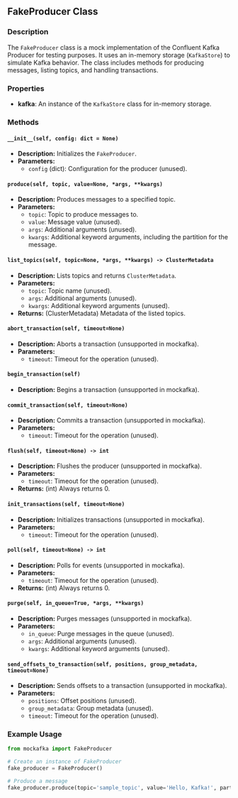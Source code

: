## FakeProducer Class

### Description
The `FakeProducer` class is a mock implementation of the Confluent Kafka Producer for testing purposes. It uses an in-memory storage (`KafkaStore`) to simulate Kafka behavior. The class includes methods for producing messages, listing topics, and handling transactions.

### Properties
- **kafka**: An instance of the `KafkaStore` class for in-memory storage.

### Methods

#### `__init__(self, config: dict = None)`
- **Description:** Initializes the `FakeProducer`.
- **Parameters:**
  - `config` (dict): Configuration for the producer (unused).

#### `produce(self, topic, value=None, *args, **kwargs)`
- **Description:** Produces messages to a specified topic.
- **Parameters:**
  - `topic`: Topic to produce messages to.
  - `value`: Message value (unused).
  - `args`: Additional arguments (unused).
  - `kwargs`: Additional keyword arguments, including the partition for the message.

#### `list_topics(self, topic=None, *args, **kwargs) -> ClusterMetadata`
- **Description:** Lists topics and returns `ClusterMetadata`.
- **Parameters:**
  - `topic`: Topic name (unused).
  - `args`: Additional arguments (unused).
  - `kwargs`: Additional keyword arguments (unused).
- **Returns:** (ClusterMetadata) Metadata of the listed topics.

#### `abort_transaction(self, timeout=None)`
- **Description:** Aborts a transaction (unsupported in mockafka).
- **Parameters:**
  - `timeout`: Timeout for the operation (unused).

#### `begin_transaction(self)`
- **Description:** Begins a transaction (unsupported in mockafka).

#### `commit_transaction(self, timeout=None)`
- **Description:** Commits a transaction (unsupported in mockafka).
- **Parameters:**
  - `timeout`: Timeout for the operation (unused).

#### `flush(self, timeout=None) -> int`
- **Description:** Flushes the producer (unsupported in mockafka).
- **Parameters:**
  - `timeout`: Timeout for the operation (unused).
- **Returns:** (int) Always returns 0.

#### `init_transactions(self, timeout=None)`
- **Description:** Initializes transactions (unsupported in mockafka).
- **Parameters:**
  - `timeout`: Timeout for the operation (unused).

#### `poll(self, timeout=None) -> int`
- **Description:** Polls for events (unsupported in mockafka).
- **Parameters:**
  - `timeout`: Timeout for the operation (unused).
- **Returns:** (int) Always returns 0.

#### `purge(self, in_queue=True, *args, **kwargs)`
- **Description:** Purges messages (unsupported in mockafka).
- **Parameters:**
  - `in_queue`: Purge messages in the queue (unused).
  - `args`: Additional arguments (unused).
  - `kwargs`: Additional keyword arguments (unused).

#### `send_offsets_to_transaction(self, positions, group_metadata, timeout=None)`
- **Description:** Sends offsets to a transaction (unsupported in mockafka).
- **Parameters:**
  - `positions`: Offset positions (unused).
  - `group_metadata`: Group metadata (unused).
  - `timeout`: Timeout for the operation (unused).

### Example Usage

```python
from mockafka import FakeProducer

# Create an instance of FakeProducer
fake_producer = FakeProducer()

# Produce a message
fake_producer.produce(topic='sample_topic', value='Hello, Kafka!', partition=0)

```